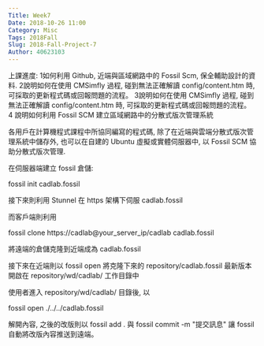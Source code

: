 ```yaml
---
Title: Week7
Date: 2018-10-26 11:00
Category: Misc
Tags: 2018Fall
Slug: 2018-Fall-Project-7
Author: 40623103
---
```


上課進度:
1如何利用 Github, 近端與區域網路中的 Fossil Scm, 保全輔助設計的資料.
2說明如何在使用 CMSimfly 過程, 碰到無法正確解讀 config/content.htm 時, 可採取的更新程式碼或回報問題的流程。
3說明如何在使用 CMSimfly 過程, 碰到無法正確解讀 config/content.htm 時, 可採取的更新程式碼或回報問題的流程。
4 說明如何利用 Fossil SCM 建立區域網路中的分散式版次管理系統

各用戶在計算機程式課程中所協同編寫的程式碼, 除了在近端與雲端分散式版次管理系統中儲存外, 也可以在自建的 Ubuntu 虛擬或實體伺服器中, 以 Fossil SCM 協助分散式版次管理.

在伺服器端建立 fossil 倉儲:

fossil init cadlab.fossil

接下來則利用 Stunnel 在 https 架構下伺服 cadlab.fossil

而客戶端則利用

fossil clone https://cadlab@your_server_ip/cadlab cadlab.fossil

將遠端的倉儲克隆到近端成為 cadlab.fossil

接下來在近端則以 fossil open 將克隆下來的 repository/cadlab.fossil 最新版本開啟在 
repository/wd/cadlab/ 工作目錄中

使用者進入 repository/wd/cadlab/ 目錄後, 以

fossil open ./../../cadlab.fossil

解開內容, 之後的改版則以 fossil add . 與 fossil commit -m "提交訊息"
讓 fossil 自動將改版內容推送到遠端。


<!-- PELICAN_END_SUMMARY -->


